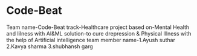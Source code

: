# Code-Beat
Team name-Code-Beat
track-Healthcare
project based on-Mental Health and Iilness with AI&ML
solution-to cure drepression & Physical Illness with the help of Artificial intelligence
team member name-1.Ayush suthar
                 2.Kavya sharma
                 3.shubhansh garg
                 
